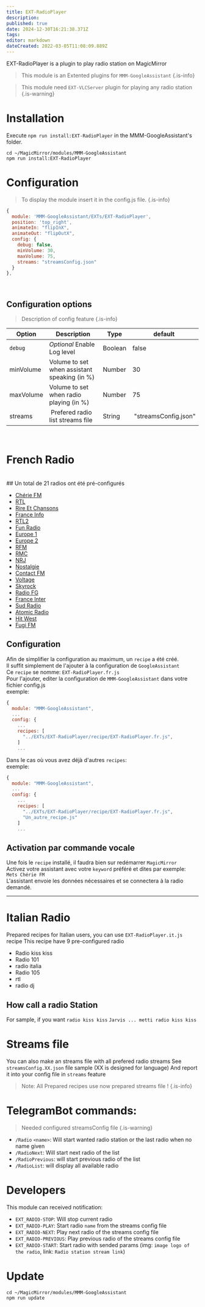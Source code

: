 ```yaml
---
title: EXT-RadioPlayer
description: 
published: true
date: 2024-12-30T16:21:38.371Z
tags: 
editor: markdown
dateCreated: 2022-03-05T11:08:09.889Z
---
```


EXT-RadioPlayer is a plugin to play radio station on MagicMirror

> This module is an Extented plugins for `MMM-GoogleAssistant`
{.is-info}

> This module need `EXT-VLCServer` plugin for playing any radio station
{.is-warning}

# Installation
Execute `npm run install:EXT-RadioPlayer` in the MMM-GoogleAssistant's folder.
```
cd ~/MagicMirror/modules/MMM-GoogleAssistant
npm run install:EXT-RadioPlayer
```

# Configuration
> To display the module insert it in the config.js file.
{.is-info}


```js
{
  module: 'MMM-GoogleAssistant/EXTs/EXT-RadioPlayer',
  position: 'top_right',
  animateIn: "flipInX",
  animateOut: "flipOutX",
  config: {
    debug: false,
    minVolume: 30,
    maxVolume: 75,
    streams: "streamsConfig.json"
  }
},
```

<br>

## Configuration options

> Description of config feature
{.is-info}


| Option           | Description | Type | default
|----------------- |----------- |---|---
| `debug`          | *Optional* Enable Log level | Boolean | false
| minVolume | Volume to set when assistant speaking (in %) | Number | 30
| maxVolume | Volume to set when radio playing (in %) | Number | 75
| streams | Prefered radio list streams file| String | "streamsConfig.json"
<br>

# French Radio
<br>
## Un total de 21 radios ont été pré-configurés

- [Chérie FM](https://www.cheriefm.fr/)
- [RTL](https://www.rtl.fr/)
- [Rire Et Chansons](https://www.rireetchansons.fr/)
- [France Info](https://www.francetvinfo.fr/)
- [RTL2](https://www.6play.fr/rtl2)
- [Fun Radio](https://www.funradio.fr/)
- [Europe 1](https://www.europe1.fr/)
- [Europe 2](https://www.europe2.fr/)
- [RFM](http://www.rfm.fr/)
- [RMC](https://rmc.bfmtv.com/)
- [NRJ](https://www.nrj.fr/)
- [Nostalgie](https://www.nostalgie.fr/)
- [Contact FM](https://www.mycontact.fr/)
- [Voltage](https://www.voltage.fr/)
- [Skyrock](https://skyrock.fm/)
- [Radio FG](https://www.radiofg.com/)
- [France Inter](https://www.radiofrance.fr/franceinter)
- [Sud Radio](https://www.sudradio.fr/)
- [Atomic Radio](http://www.atomicradio.fr/)
- [Hit West](https://hitwest.ouest-france.fr/)
- [Fugi FM](https://www.fugifm.fr/)

## Configuration

Afin de simplifier la configuration au maximum, un `recipe` a été créé.<br>
Il suffit simplement de l'ajouter à la configuration de `GoogleAssistant`<br>
Ce `recipe` se nomme: `EXT-RadioPlayer.fr.js`<br>
Pour l'ajouter, editer la configuration de `MMM-GoogleAssistant` dans votre fichier config.js<br>
exemple:
```js
{
  module: "MMM-GoogleAssistant",
  ...
  config: {
    ...
    recipes: [
      "../EXTs/EXT-RadioPlayer/recipe/EXT-RadioPlayer.fr.js",
    ]
    ...
```
Dans le cas où vous avez déjà d'autres `recipes`:<br>
exemple:
```js
{
  module: "MMM-GoogleAssistant",
  ...
  config: {
    ...
    recipes: [ 
      "../EXTs/EXT-RadioPlayer/recipe/EXT-RadioPlayer.fr.js",
      "Un_autre_recipe.js"
    ]
    ...
```
## Activation par commande vocale

Une fois le `recipe` installé, il faudra bien sur redémarrer `MagicMirror`<br>
Activez votre assistant avec votre `keyword` préféré et dites par exemple:<br>
`Mets Chérie FM`<br>
L'assistant envoie les données nécessaires et se connectera à la radio demandé.<br>

------
 
# Italian Radio

Prepared recipes for Italian users, you can use `EXT-RadioPlayer.it.js` recipe
This recipe have 9 pre-configured radio
  * Radio kiss kiss
  * Radio 101
  * radio italia
  * Radio 105
  * rtl
  * radio dj

## How call a radio Station

For sample, if you want `radio kiss kiss`
`Jarvis ... metti radio kiss kiss`

# Streams file
 You can also make an streams file with all prefered radio streams
 See `streamsConfig.XX.json` file sample (XX is designed for language)
 And report it into your config file in `streams` feature 

>  Note: All Prepared recipes use now prepared streams file !
{.is-info}

# TelegramBot commands:
>  Needed configured streamsConfig file
{.is-warning}


 * `/Radio` `<name>`: Will start wanted radio station or the last radio when no name given
 * `/RadioNext`: Will start next radio of the list
 * `/RadioPrevious`: will start previous radio of the list
 * `/RadioList`: will display all available radio
 
# Developers
This module can received notification:

 * `EXT_RADIO-STOP`: Will stop current radio
 * `EXT_RADIO-PLAY`: Start radio `name` from the streams config file
 * `EXT_RADIO-NEXT`: Play next radio of the streams config file
 * `EXT_RADIO-PREVIOUS`: Play previous radio of the streams config file
 * `EXT_RADIO-START`: Start radio with sended params (img: `image logo of the radio`, link: `Radio station stream link`)  

# Update

```
cd ~/MagicMirror/modules/MMM-GoogleAssistant
npm run update
```